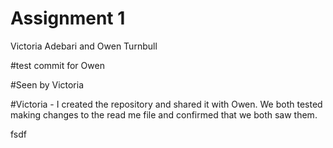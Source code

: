 # Assignment 1
Victoria Adebari and Owen Turnbull

#test commit for Owen

#Seen by Victoria


#Victoria - I created the repository and shared it with Owen. We both tested making changes to the read me file and confirmed that we both saw them. 

fsdf
